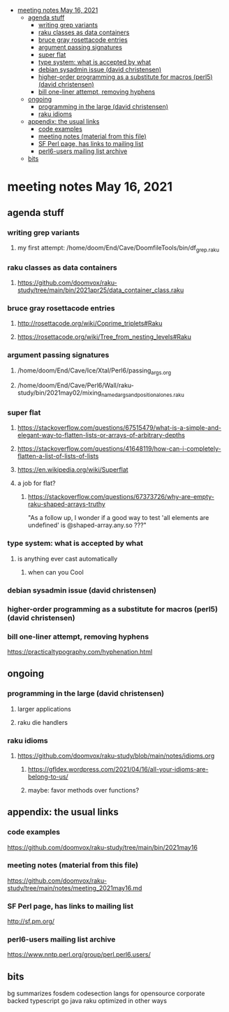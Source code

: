 - [meeting notes May 16, 2021](#org86faa7d)
  - [agenda stuff](#org8ff7cea)
    - [writing grep variants](#org793fbf9)
    - [raku classes as data containers](#org2ee699c)
    - [bruce gray rosettacode entries](#org89707ec)
    - [argument passing signatures](#org0b4e398)
    - [super flat](#orgbb8f718)
    - [type system: what is accepted by what](#org852f2bb)
    - [debian sysadmin issue (david christensen)](#org5351677)
    - [higher-order programming as a substitute for macros (perl5)  (david christensen)](#org3129833)
    - [bill one-liner attempt, removing hyphens](#org104520b)
  - [ongoing](#orgd02b173)
    - [programming in the large (david christensen)](#orgc9b0634)
    - [raku idioms](#org1703173)
  - [appendix: the usual links](#orgc680368)
    - [code examples](#org1c7c4e6)
    - [meeting notes (material from this file)](#org683a86c)
    - [SF Perl page, has links to mailing list](#org476d9fc)
    - [perl6-users mailing list archive](#org0f49b49)
  - [bits](#orgf5c5597)


<a id="org86faa7d"></a>

# meeting notes May 16, 2021


<a id="org8ff7cea"></a>

## agenda stuff


<a id="org793fbf9"></a>

### writing grep variants

1.  my first attempt: /home/doom/End/Cave/DoomfileTools/bin/df<sub>grep.raku</sub>


<a id="org2ee699c"></a>

### raku classes as data containers

1.  <https://github.com/doomvox/raku-study/tree/main/bin/2021apr25/data_container_class.raku>


<a id="org89707ec"></a>

### bruce gray rosettacode entries

1.  <http://rosettacode.org/wiki/Coprime_triplets#Raku>

2.  <https://rosettacode.org/wiki/Tree_from_nesting_levels#Raku>


<a id="org0b4e398"></a>

### argument passing signatures

1.  /home/doom/End/Cave/Ice/Xtal/Perl6/passing<sub>args.org</sub>

2.  /home/doom/End/Cave/Perl6/Wall/raku-study/bin/2021may02/mixing<sub>named</sub><sub>args</sub><sub>and</sub><sub>positional</sub><sub>ones.raku</sub>


<a id="orgbb8f718"></a>

### super flat

1.  <https://stackoverflow.com/questions/67515479/what-is-a-simple-and-elegant-way-to-flatten-lists-or-arrays-of-arbitrary-depths>

2.  <https://stackoverflow.com/questions/41648119/how-can-i-completely-flatten-a-list-of-lists-of-lists>

3.  <https://en.wikipedia.org/wiki/Superflat>

4.  a job for flat?

    1.  <https://stackoverflow.com/questions/67373726/why-are-empty-raku-shaped-arrays-truthy>
    
        "As a follow up, I wonder if a good way to test 'all elements are undefined' is @shaped-array.any.so ???"


<a id="org852f2bb"></a>

### type system: what is accepted by what

1.  is anything ever cast automatically

    1.  when can you Cool


<a id="org5351677"></a>

### debian sysadmin issue (david christensen)


<a id="org3129833"></a>

### higher-order programming as a substitute for macros (perl5)  (david christensen)


<a id="org104520b"></a>

### bill one-liner attempt, removing hyphens

<https://practicaltypography.com/hyphenation.html>


<a id="orgd02b173"></a>

## ongoing


<a id="orgc9b0634"></a>

### programming in the large (david christensen)

1.  larger applications

2.  raku die handlers


<a id="org1703173"></a>

### raku idioms

1.  <https://github.com/doomvox/raku-study/blob/main/notes/idioms.org>

    1.  <https://gfldex.wordpress.com/2021/04/16/all-your-idioms-are-belong-to-us/>
    
    2.  maybe: favor methods over functions?


<a id="orgc680368"></a>

## appendix: the usual links


<a id="org1c7c4e6"></a>

### code examples

<https://github.com/doomvox/raku-study/tree/main/bin/2021may16>


<a id="org683a86c"></a>

### meeting notes (material from this file)

<https://github.com/doomvox/raku-study/tree/main/notes/meeting_2021may16.md>


<a id="org476d9fc"></a>

### SF Perl page, has links to mailing list

<http://sf.pm.org/>


<a id="org0f49b49"></a>

### perl6-users mailing list archive

<https://www.nntp.perl.org/group/perl.perl6.users/>


<a id="orgf5c5597"></a>

## bits

bg summarizes fosdem codesection langs for opensource corporate backed typescript go java raku optimized in other ways
